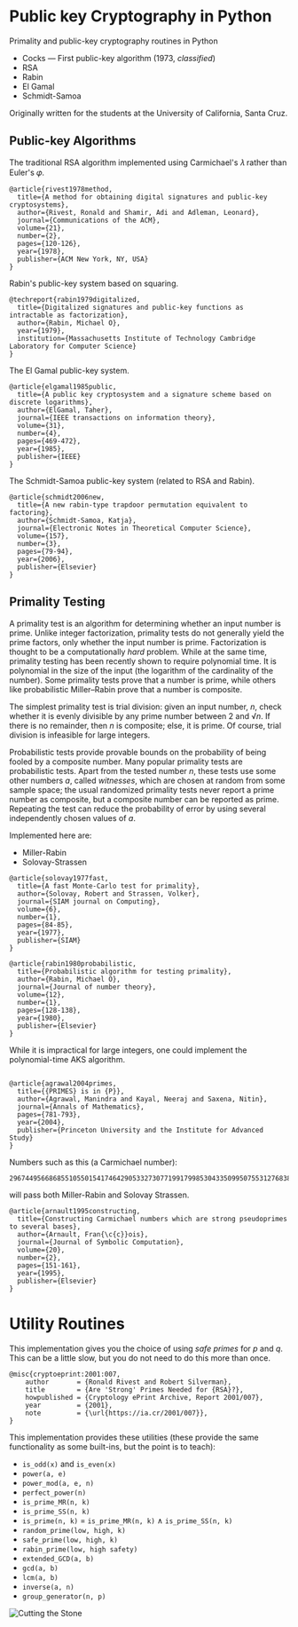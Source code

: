 # Public key Cryptography in Python
Primality and public-key cryptography routines in Python

* Cocks — First public-key algorithm (1973, *classified*)
* RSA
* Rabin
* El Gamal
* Schmidt-Samoa

Originally written for the students at the University of California, Santa Cruz.

## Public-key Algorithms

The traditional RSA algorithm implemented using Carmichael's 𝜆 rather than Euler's 𝜑.

```
@article{rivest1978method,
  title={A method for obtaining digital signatures and public-key cryptosystems},
  author={Rivest, Ronald and Shamir, Adi and Adleman, Leonard},
  journal={Communications of the ACM},
  volume={21},
  number={2},
  pages={120-126},
  year={1978},
  publisher={ACM New York, NY, USA}
}
```

Rabin's public-key system based on squaring.

```
@techreport{rabin1979digitalized,
  title={Digitalized signatures and public-key functions as intractable as factorization},
  author={Rabin, Michael O},
  year={1979},
  institution={Massachusetts Institute of Technology Cambridge Laboratory for Computer Science}
}
```

The El Gamal public-key system.

```
@article{elgamal1985public,
  title={A public key cryptosystem and a signature scheme based on discrete logarithms},
  author={ElGamal, Taher},
  journal={IEEE transactions on information theory},
  volume={31},
  number={4},
  pages={469-472},
  year={1985},
  publisher={IEEE}
}
```

The Schmidt-Samoa public-key system (related to RSA and Rabin).

```
@article{schmidt2006new,
  title={A new rabin-type trapdoor permutation equivalent to factoring},
  author={Schmidt-Samoa, Katja},
  journal={Electronic Notes in Theoretical Computer Science},
  volume={157},
  number={3},
  pages={79-94},
  year={2006},
  publisher={Elsevier}
}
```

## Primality Testing

A primality test is an algorithm for determining whether an input
number is prime. Unlike integer factorization, primality tests do
not generally yield the prime factors, only whether the input number
is prime. Factorization is thought to be a computationally *hard*
problem. While at the same time, primality testing has been recently shown to
require polynomial
time. It is polynomial in the size of the input (the logarithm of the
cardinality of the number). Some primality tests prove that a number
is prime, while others like probabilistic Miller–Rabin prove that a number is
composite.

The simplest primality test is trial division: given an input number,
*n*, check whether it is evenly divisible by any prime number between
2 and √*n*. If there is no remainder, then *n* is composite; else, it
is prime. Of course, trial division is infeasible for large integers.

Probabilistic tests provide provable bounds on the probability of
being fooled by a composite number. Many popular primality tests
are probabilistic tests. Apart from the tested number *n*, these tests
use some other numbers *a*, called *witnesses*, which are chosen at random from some
sample space; the usual randomized primality tests never report a
prime number as composite, but a composite number can be reported
as prime. Repeating the test can reduce the probability of error
by using several independently chosen values of *a*.

Implemented here are:
* Miller-Rabin
* Solovay-Strassen

```
@article{solovay1977fast,
  title={A fast Monte-Carlo test for primality},
  author={Solovay, Robert and Strassen, Volker},
  journal={SIAM journal on Computing},
  volume={6},
  number={1},
  pages={84-85},
  year={1977},
  publisher={SIAM}
}

@article{rabin1980probabilistic,
  title={Probabilistic algorithm for testing primality},
  author={Rabin, Michael O},
  journal={Journal of number theory},
  volume={12},
  number={1},
  pages={128-138},
  year={1980},
  publisher={Elsevier}
}
```
While it is impractical for large integers, one could implement the polynomial-time AKS algorithm.
```

@article{agrawal2004primes,
  title={{PRIMES} is in {P}},
  author={Agrawal, Manindra and Kayal, Neeraj and Saxena, Nitin},
  journal={Annals of Mathematics},
  pages={781-793},
  year={2004},
  publisher={Princeton University and the Institute for Advanced Study}
}
```

Numbers such as this (a Carmichael number):
```
29674495668685510550154174642905332730771991799853043350995075531276838753171770199594238596428121188033664754218345562493168782883
```
will pass both Miller-Rabin and Solovay Strassen.

```
@article{arnault1995constructing,
  title={Constructing Carmichael numbers which are strong pseudoprimes to several bases},
  author={Arnault, Fran{\c{c}}ois},
  journal={Journal of Symbolic Computation},
  volume={20},
  number={2},
  pages={151-161},
  year={1995},
  publisher={Elsevier}
}
```
# Utility Routines
This implementation gives you the choice of using *safe primes* for *p* and *q*. This can be
a little slow, but you do not need to do this more than once.

```
@misc{cryptoeprint:2001:007,
    author       = {Ronald Rivest and Robert Silverman},
    title        = {Are 'Strong' Primes Needed for {RSA}?},
    howpublished = {Cryptology ePrint Archive, Report 2001/007},
    year         = {2001},
    note         = {\url{https://ia.cr/2001/007}},
}
```

This implementation provides these utilities (these provide the same functionality as some built-ins, but the point is to teach):
* `is_odd(x)` and `is_even(x)`
* `power(a, e)`
* `power_mod(a, e, n)`
* `perfect_power(n)`
* `is_prime_MR(n, k)`
* `is_prime_SS(n, k)`
* `is_prime(n, k)` = `is_prime_MR(n, k)` ∧ `is_prime_SS(n, k)`
* `random_prime(low, high, k)`
* `safe_prime(low, high, k)`
* `rabin_prime(low, high safety)`
* `extended_GCD(a, b)`
* `gcd(a, b)`
* `lcm(a, b)`
* `inverse(a, n)`
* `group_generator(n, p)`

![Cutting the Stone](https://darrelllong.github.io/images/Cutting_the_Stone_(Bosch).jpg)
